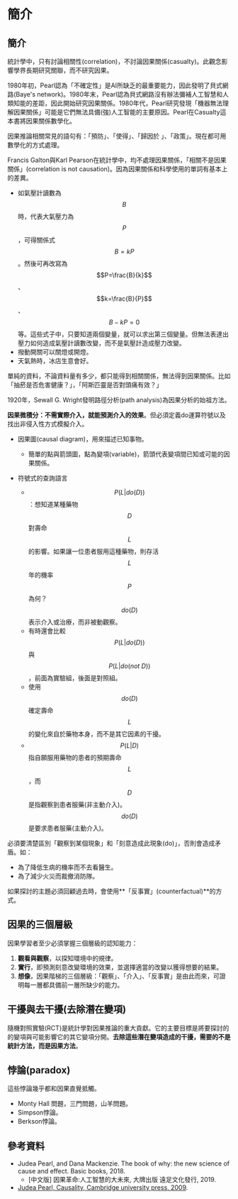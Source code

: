# 簡介

## 簡介

統計學中，只有討論相關性\(correlation\)，不討論因果關係\(casualty\)。此觀念影響學界長期研究關聯，而不研究因果。

1980年初，Pearl認為「不確定性」是AI所缺乏的最重要能力，因此發明了貝式網路\(Baye's network\)。1980年末，Pearl認為貝式網路沒有辦法彌補人工智慧和人類知能的差距，因此開始研究因果關係。1980年代，Pearl研究發現「機器無法理解因果關係」可能是它們無法具備\(強\)人工智能的主要原因。Pearl在Casualty這本書將因果關係數學化。

因果推論相關常見的語句有：「預防」、「使得」、「歸因於 」、「政策」。現在都可用數學化的方式處理。

Francis Galton與Karl Pearson在統計學中，均不處理因果關係，「相關不是因果關係」\(correlation is not causation\)。因為因果關係和科學使用的單詞有基本上的差異。 

* 如氣壓計讀數為$$B$$時，代表大氣壓力為$$P$$，可得關係式$$B=kP$$。然後可再改寫為$$P=\frac{B}{k}$$、$$k=\frac{B}{P}$$、$$B-kP=0$$等。這些式子中，只要知道兩個變量，就可以求出第三個變量。但無法表達出壓力如何造成氣壓計讀數改變，而不是氣壓計造成壓力改變。
* 撥動開關可以關燈或開燈。
* 天氣熱時，冰店生意會好。

單純的資料，不論資料量有多少，都只能得到相關關係，無法得到因果關係。比如「抽菸是否危害健康？」，「阿斯匹靈是否對頭痛有效？」

1920年，Sewall G. Wright發明路徑分析\(path analysis\)為因果分析的始祖方法。

**因果微積分：不需實際介入，就能預測介入的效果**。但必須定義do運算符號以及找出非侵入性方式模擬介入。

* 因果圖\(causal diagram\)，用來描述已知事物。
  * 簡單的點與箭頭圖，點為變項\(variable\)，箭頭代表變項間已知或可能的因果關係。
* 符號式的查詢語言

  * $$P(L | do(D))$$：想知道某種藥物$$D$$對壽命$$L$$的影響。如果讓一位患者服用這種藥物，則存活$$L$$年的機率$$P$$為何？$$do(D)$$表示介入或治療，而非被動觀察。
  * 有時還會比較$$P(L|do(D))$$與$$P(L|do(not \ D))$$，前面為實驗組，後面是對照組。
  * 使用$$do(D)$$確定壽命$$L$$的變化來自於藥物本身，而不是其它因素的干擾。
  * $$P(L|D)$$指自願服用藥物的患者的預期壽命$$L$$，而$$D$$是指觀察到患者服藥\(非主動介入\)。$$do(D)$$是要求患者服藥\(主動介入\)。

必須要清楚區別「觀察到某個現象」和「刻意造成此現象\(do\)」，否則會造成矛盾。如：

* 為了降低生病的機率而不去看醫生。
* 為了減少火災而裁撤消防隊。

如果探討的主題必須回顧過去時，會使用**「反事實」\(counterfactual\)**的方式。



## 因果的三個層級

因果學習者至少必須掌握三個層級的認知能力：

1. **觀看與觀察**，以探知環境中的規律。
2. **實行**，即預測刻意改變環境的效果，並選擇適當的改變以獲得想要的結果。
3. **想像**，因果階梯的三個層級：「觀察」、「介入」、「反事實」是由此而來，可證明每一層都具備前一層所缺少的能力。

## 干擾與去干擾\(去除潛在變項\)

隨機對照實驗\(RCT\)是統計學對因果推論的重大貢獻。它的主要目標是將要探討的的變項與可能影響它的其它變項分開。**去除這些潛在變項造成的干擾，需要的不是統計方法，而是因果方法**。

## 悖論\(paradox\)

這些悖論幾乎都和因果直覺抵觸。

* Monty Hall 問題，三門問題，山羊問題。
* Simpson悖論。
* Berkson悖論。





## 參考資料

* Judea Pearl, and Dana Mackenzie. The book of why: the new science of cause and effect. Basic books, 2018.
  * \[中文版\] 因果革命:人工智慧的大未來, 大牌出版 遠足文化發行, 2019.
* [Judea Pearl, Causality, Cambridge university press, 2009](http://bayes.cs.ucla.edu/BOOK-2K/).



